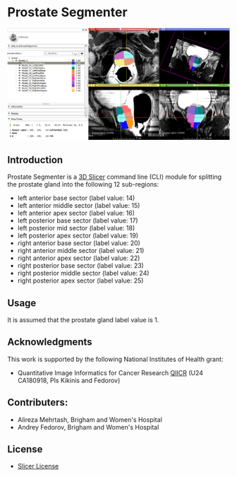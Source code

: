 Prostate Segmenter
===========

![alt tag](https://raw.githubusercontent.com/mehrtash/ProstateSegmenter/master/Resources/Screenshots/Prostate_Segmenter_Screenshot.png)
## Introduction
Prostate Segmenter is a [3D Slicer](http://slicer.org/) command line (CLI) module for splitting the prostate gland into the following 12 sub-regions:

* left anterior base sector (label value: 14)
* left anterior middle sector (label value: 15)
* left anterior apex sector (label value: 16)
* left posterior base sector (label value: 17)
* left posterior mid sector (label value: 18)
* left posterior apex sector (label value: 19)
* right anterior base sector (label value: 20)
* right anterior middle sector (label value: 21)
* right anterior apex sector (label value: 22)
* right posterior base sector (label value: 23)
* right posterior middle sector (label value: 24)
* right posterior apex sector (label value: 25)

## Usage
It is assumed that the prostate gland label value is 1. 

## Acknowledgments
This work is supported by the following National Institutes of Health grant:

* Quantitative Image Informatics for Cancer Research [QIICR](http://qiicr.org/) (U24 CA180918, PIs Kikinis and Fedorov)

## Contributers:
* Alireza Mehrtash, Brigham and Women's Hospital
* Andrey Fedorov, Brigham and Women's Hospital

## License
* [Slicer License](http://www.slicer.org/pages/LicenseText)
